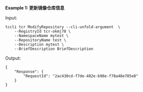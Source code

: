 **Example 1: 更新镜像仓库信息**



Input: 

```
tccli tcr ModifyRepository --cli-unfold-argument  \
    --RegistryId tcr-okmj78 \
    --NamespaceName mytest \
    --RepositoryName test \
    --Description mytest \
    --BriefDescription BriefDescription
```

Output: 
```
{
    "Response": {
        "RequestId": "2ac430cd-f7de-482e-b98e-f78a48e785e8"
    }
}
```

